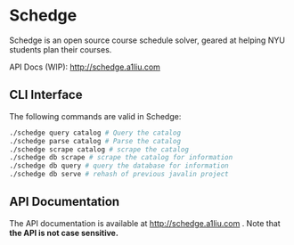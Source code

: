 # Schedge
Schedge is an open source course schedule solver, geared at helping NYU students
plan their courses.

API Docs (WIP): http://schedge.a1liu.com

## CLI Interface
The following commands are valid in Schedge:

```sh
./schedge query catalog # Query the catalog
./schedge parse catalog # Parse the catalog
./schedge scrape catalog # scrape the catalog
./schedge db scrape # scrape the catalog for information
./schedge db query # query the database for information
./schedge db serve # rehash of previous javalin project
```

## API Documentation
The API documentation is available at http://schedge.a1liu.com . Note that **the API is not case
sensitive.**

